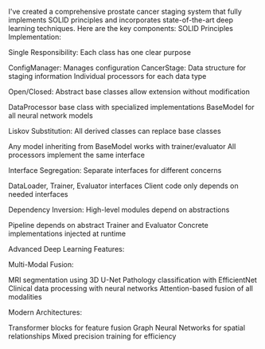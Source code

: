 I've created a comprehensive prostate cancer staging system that fully implements SOLID principles and incorporates state-of-the-art deep learning techniques. Here are the key components:
SOLID Principles Implementation:

Single Responsibility: Each class has one clear purpose

ConfigManager: Manages configuration
CancerStage: Data structure for staging information
Individual processors for each data type


Open/Closed: Abstract base classes allow extension without modification

DataProcessor base class with specialized implementations
BaseModel for all neural network models


Liskov Substitution: All derived classes can replace base classes

Any model inheriting from BaseModel works with trainer/evaluator
All processors implement the same interface


Interface Segregation: Separate interfaces for different concerns

DataLoader, Trainer, Evaluator interfaces
Client code only depends on needed interfaces


Dependency Inversion: High-level modules depend on abstractions

Pipeline depends on abstract Trainer and Evaluator
Concrete implementations injected at runtime



Advanced Deep Learning Features:

Multi-Modal Fusion:

MRI segmentation using 3D U-Net
Pathology classification with EfficientNet
Clinical data processing with neural networks
Attention-based fusion of all modalities


Modern Architectures:

Transformer blocks for feature fusion
Graph Neural Networks for spatial relationships
Mixed precision training for efficiency
